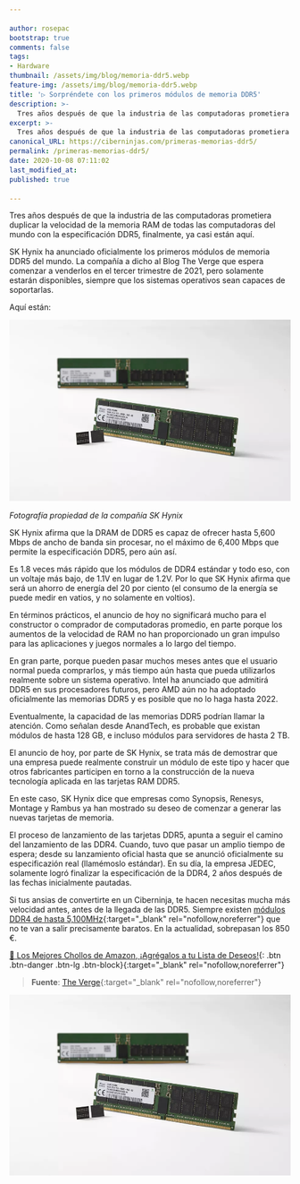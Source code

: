 ```yaml
---

author: rosepac
bootstrap: true
comments: false
tags:
- Hardware
thumbnail: /assets/img/blog/memoria-ddr5.webp
feature-img: /assets/img/blog/memoria-ddr5.webp
title: '▷ Sorpréndete con los primeros módulos de memoria DDR5'
description: >-
  Tres años después de que la industria de las computadoras prometiera duplicar la velocidad de la memoria de las computadoras del mundo con la especificación DDR5, finalmente casi está aquí. SK Hynix ha anunciado oficialmente los primeros módulos de memoria DDR5 del mundo, que ofrecen hasta 5,600 Mbps de ancho de banda.
excerpt: >-
  Tres años después de que la industria de las computadoras prometiera duplicar la velocidad de la memoria de las computadoras del mundo con la especificación DDR5, finalmente casi está aquí. SK Hynix ha anunciado oficialmente los primeros módulos de memoria DDR5 del mundo, que ofrecen hasta 5,600 Mbps de ancho de banda.
canonical_URL: https://ciberninjas.com/primeras-memorias-ddr5/
permalink: /primeras-memorias-ddr5/
date: 2020-10-08 07:11:02
last_modified_at: 
published: true

---
```


Tres años después de que la industria de las computadoras prometiera duplicar la velocidad de la memoria RAM de todas las computadoras del mundo con la especificación DDR5, finalmente, ya casi están aquí.

SK Hynix ha anunciado oficialmente los primeros módulos de memoria DDR5 del mundo. La compañía a dicho al Blog The Verge que espera comenzar a venderlos en el tercer trimestre de 2021, pero solamente estarán disponibles, siempre que los sistemas operativos sean capaces de soportarlas.

Aquí están:

![Primeros módulos de memoria RAM DDR5 del mundo](/assets/img/blog/memoria-ddr5.webp "Primeros módulos de memoria RAM DDR5 del mundo")

*Fotografía propiedad de la compañía SK Hynix*

SK Hynix afirma que la DRAM de DDR5 es capaz de ofrecer hasta 5,600 Mbps de ancho de banda sin procesar, no el máximo de 6,400 Mbps que permite la especificación DDR5, pero aún así.

Es 1.8 veces más rápido que los módulos de DDR4 estándar y todo eso, con un voltaje más bajo, de 1.1V en lugar de 1.2V. Por lo que SK Hynix afirma que será un ahorro de energía del 20 por ciento (el consumo de la energía se puede medir en vatios, y no solamente en voltios).

En términos prácticos, el anuncio de hoy no significará mucho para el constructor o comprador de computadoras promedio, en parte porque los aumentos de la velocidad de RAM no han proporcionado un gran impulso para las aplicaciones y juegos normales a lo largo del tiempo.

En gran parte, porque pueden pasar muchos meses antes que el usuario normal pueda comprarlos, y más tiempo aún hasta que pueda utilizarlos realmente sobre un sistema operativo. Intel ha anunciado que admitirá DDR5 en sus procesadores futuros, pero AMD aún no ha adoptado oficialmente las memorias DDR5 y es posible que no lo haga hasta 2022.

Eventualmente, la capacidad de las memorias DDR5 podrían llamar la atención. Como señalan desde AnandTech, es probable que existan módulos de hasta 128 GB, e incluso módulos para servidores de hasta 2 TB.

El anuncio de hoy, por parte de SK Hynix, se trata más de demostrar que una empresa puede realmente construir un módulo de este tipo y hacer que otros fabricantes participen en torno a la construcción de la nueva tecnología aplicada en las tarjetas RAM DDR5.

En este caso, SK Hynix dice que empresas como Synopsis, Renesys, Montage y Rambus ya han mostrado su deseo de comenzar a generar las nuevas tarjetas de memoria.

El proceso de lanzamiento de las tarjetas DDR5, apunta a seguir el camino del lanzamiento de las DDR4. Cuando, tuvo que pasar un amplio tiempo de espera; desde su lanzamiento oficial hasta que se anunció oficialmente su especificazión real (llamémoslo estándar). En su día, la empresa JEDEC, solamente logró finalizar la especificación de la DDR4, 2 años después de las fechas inicialmente pautadas.

Si tus ansias de convertirte en un Ciberninja, te hacen necesitas mucha más velocidad antes, antes de la llegada de las DDR5. Siempre existen [módulos DDR4 de hasta 5,100MHz](https://amzn.to/34BeFZN "Compra los módulos de memoria ram de módulos DDR4 de hasta 5,100MHz de Ballistix"){:target="_blank" rel="nofollow,noreferrer"} que no te van a salir precisamente baratos. En la actualidad, sobrepasan los 850 €.

[🛒 Los Mejores Chollos de Amazon, ¡Agrégalos a tu Lista de Deseos!](/amazon/ "Los Mejores Chollos de Amazon, Ofertas Flash, Black Monday y Amazon Prime Day"){: .btn .btn-danger .btn-lg .btn-block}{:target="_blank" rel="nofollow,noreferrer"}

> **Fuente**: [The Verge](https://www.theverge.com/circuitbreaker/2020/10/7/21506883/ddr5-ram-memory-first-modules-sk-hynix "The Verge"){:target="_blank" rel="nofollow,noreferrer"}

![Sorpréndete con los primeros módulos de memoria DDR5](/assets/img/blog/memoria-ddr5.webp "Sorpréndete con los primeros módulos de memoria DDR5")